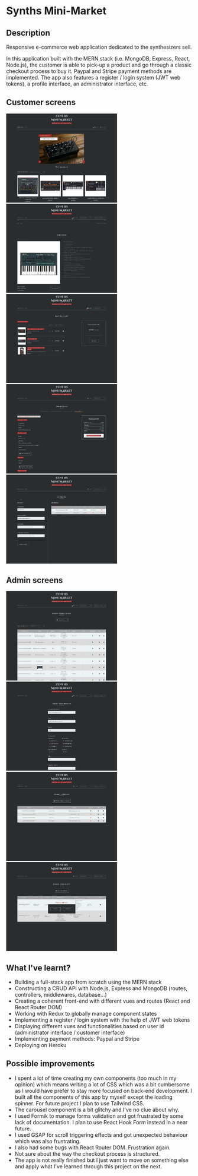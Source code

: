 # Synths Mini-Market

## Description

Responsive e-commerce web application dedicated to the synthesizers sell.

In this application built with the MERN stack (i.e. MongoDB, Express, React, Node.js), the customer is able to pick-up a product and go through a classic checkout process to buy it. Paypal and Stripe payment methods are implemented. The app also features a register / login system (JWT web tokens), a profile interface, an administrator interface, etc.

## Customer screens
<p float="left">
  <img src="/app-images/productsscreen.png" width="300" alt="Products screen" />
  <img src="/app-images/productdetailsscreen.png" width="300" alt="Product details screen" />
  <img src="/app-images/cartscreen.png" width="300" alt="Cart screen" />
  <img src="/app-images/orderstatusscreen.png" width="300" alt="Order status screen" />
  <img src="/app-images/profilescreen.png" width="300" alt="Profile screen" />
</p>

## Admin screens
<p float="left">
  <img src="/app-images/adminproductslistscreen.png" width="300" alt="Admin products list screen" />
  <img src="/app-images/admineditproductscreen.png" width="300" alt="Admin product edit screen" />
  <img src="/app-images/adminuserslistscreen.png" width="300" alt="Admin users list screen" />
  <img src="/app-images/adminorderslistscreen.png" width="300" alt="Admin orders list screen" />
</p>

## What I've learnt?

- Building a full-stack app from scratch using the MERN stack
- Constructing a CRUD API with Node.js, Express and MongoDB (routes, controllers, middlewares, database...)
- Creating a coherent front-end with different vues and routes (React and React Router DOM)
- Working with Redux to globally manage component states
- Implementing a register / login system with the help of JWT web tokens
- Displaying different vues and functionalities based on user id (administrator interface / customer interface)
- Implementing payment methods: Paypal and Stripe
- Deploying on Heroku

## Possible improvements

- I spent a lot of time creating my own components (too much in my opinion) which means writing a lot of CSS which was a bit cumbersome as I would have prefer to stay more focused on back-end development. I built all the components of this app by myself except the loading spinner. For future project I plan to use Tailwind CSS.
- The carousel component is a bit glitchy and I've no clue about why.
- I used Formik to manage forms validation and got frustrated by some lack of documentation. I plan to use React Hook Form instead in a near future.
- I used GSAP for scroll triggering effects and got unexpected behaviour which was also frustrating.
- I also had some bugs with React Router DOM. Frustration again.
- Not sure about the way the checkout process is structured.
- The app is not really finished but I just want to move on something else and apply what I've learned through this project on the next.
